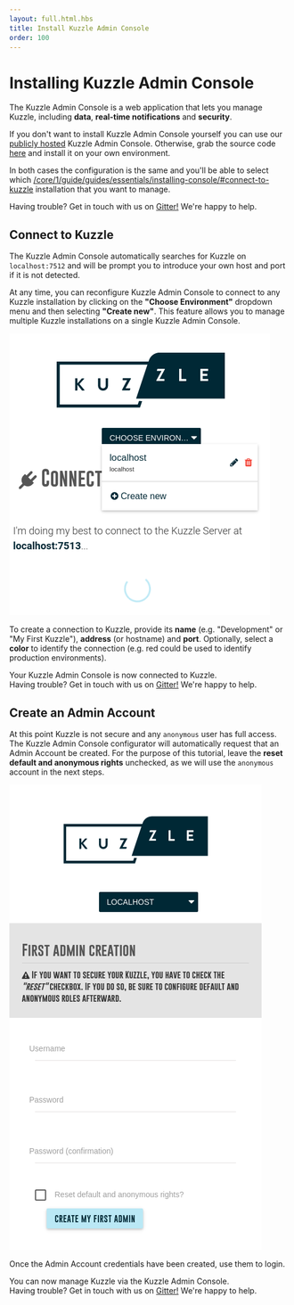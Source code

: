 ```yaml
---
layout: full.html.hbs
title: Install Kuzzle Admin Console
order: 100
---
```


# Installing Kuzzle Admin Console

The Kuzzle Admin Console is a web application that lets you manage Kuzzle, including **data**, **real-time notifications** and **security**.

If you don't want to install Kuzzle Admin Console yourself you can use our <a href="http://console.kuzzle.io/">publicly hosted</a> Kuzzle Admin Console. Otherwise, grab the source code [here](https://github.com/kuzzleio/kuzzle-admin-console/releases) and install it on your own environment.

In both cases the configuration is the same and you'll be able to select which [/core/1/guide/guides/essentials/installing-console/#connect-to-kuzzle](Kuzzle) installation that you want to manage.

<div class="alert alert-info">
Having trouble? Get in touch with us on <a href="https://gitter.im/kuzzleio/kuzzle">Gitter!</a> We're happy to help.
</div>

## Connect to Kuzzle

The Kuzzle Admin Console automatically searches for Kuzzle on `localhost:7512` and will be prompt you to introduce your own host and port if it is not detected.

At any time, you can reconfigure Kuzzle Admin Console to connect to any Kuzzle installation by clicking on the **"Choose Environment"** dropdown menu and then selecting **"Create new"**. This feature allows you to manage multiple Kuzzle installations on a single Kuzzle Admin Console.

![Kuzzle Admin Console is trying to connect to Kuzzle](kuzbo-connecting.png)

To create a connection to Kuzzle, provide its **name** (e.g. "Development" or "My First Kuzzle"), **address** (or hostname) and **port**. Optionally, select a **color** to identify the connection (e.g. red could be used to identify production environments).

<div class="alert alert-success">Your Kuzzle Admin Console is now connected to Kuzzle.</div>

<div class="alert alert-info">
Having trouble? Get in touch with us on <a href="https://gitter.im/kuzzleio/kuzzle">Gitter!</a> We're happy to help.
</div>

## Create an Admin Account

At this point Kuzzle is not secure and any `anonymous` user has full access. The Kuzzle Admin Console configurator will automatically request that an Admin Account be created. For the purpose of this tutorial, leave the **reset default and anonymous rights** unchecked, as we will use the `anonymous` account in the next steps.

![Kuzzle Admin Console requests that an admin account be created](kuzbo-firstadmin.png)

Once the Admin Account credentials have been created, use them to login.

<div class="alert alert-success">You can now manage Kuzzle via the Kuzzle Admin Console.</div>

<div class="alert alert-info">
Having trouble? Get in touch with us on <a href="https://gitter.im/kuzzleio/kuzzle">Gitter!</a> We're happy to help.
</div>
